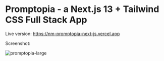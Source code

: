 # Promptopia - a Next.js 13 + Tailwind CSS Full Stack App

Live version: https://nm-promptopia-next-js.vercel.app

Screenshot:

![promptopia-large](https://github.com/nimroddanielmaayan/promptopia-next-js/assets/30357578/6d92d3f0-58a3-4bc6-8e09-206b243d8055)
